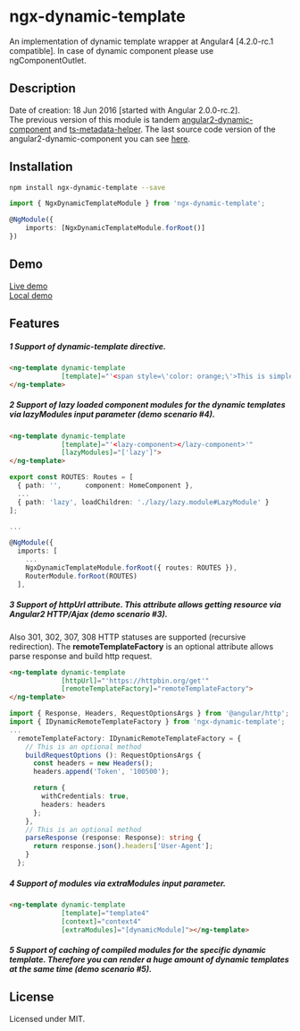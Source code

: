 # ngx-dynamic-template

An implementation of dynamic template wrapper at Angular4 [4.2.0-rc.1 compatible].
In case of dynamic component please use ngComponentOutlet.  

## Description

Date of creation: 18 Jun 2016 [started with Angular 2.0.0-rc.2].  
The previous version of this module is tandem [angular2-dynamic-component](https://www.npmjs.com/package/angular2-dynamic-component) and [ts-metadata-helper](https://www.npmjs.com/package/ts-metadata-helper). The last source code version of the angular2-dynamic-component you can see [here](https://github.com/apoterenko/ngx-dynamic-template/blob/858be91281634bcb06ec82dae40ee1f8eba56563/src/DynamicBase.ts).  

## Installation

```sh
npm install ngx-dynamic-template --save
```

```typescript
import { NgxDynamicTemplateModule } from 'ngx-dynamic-template';

@NgModule({
    imports: [NgxDynamicTemplateModule.forRoot()]
})
```

## Demo

[Live demo](https://apoterenko.github.io/ngx-dynamic-template)  
[Local demo](https://github.com/apoterenko/ngx-dynamic-template/tree/master/demo)  

## Features

##### **1** Support of **dynamic-template** directive.

```html
<ng-template dynamic-template
             [template]="'<span style=\'color: orange;\'>This is simple dynamic template</span>'">
</ng-template>
```

##### **2** Support of lazy loaded component modules for the dynamic templates via **lazyModules** input parameter (demo scenario #4).

```html
<ng-template dynamic-template
             [template]="'<lazy-component></lazy-component>'"
             [lazyModules]="['lazy']">
</ng-template>
```

```typescript
export const ROUTES: Routes = [
  { path: '',      component: HomeComponent },
  ...
  { path: 'lazy', loadChildren: './lazy/lazy.module#LazyModule' }
];

...

@NgModule({
  imports: [
    ...
    NgxDynamicTemplateModule.forRoot({ routes: ROUTES }),
    RouterModule.forRoot(ROUTES)
  ],
```

##### **3** Support of **httpUrl** attribute. This attribute allows getting resource via Angular2 HTTP/Ajax (demo scenario #3).

Also 301, 302, 307, 308 HTTP statuses are supported (recursive redirection). The **remoteTemplateFactory** is an optional attribute allows parse response and build http request.

```html
<ng-template dynamic-template
             [httpUrl]="'https://httpbin.org/get'"
             [remoteTemplateFactory]="remoteTemplateFactory">
</ng-template>
```

```typescript
import { Response, Headers, RequestOptionsArgs } from '@angular/http';
import { IDynamicRemoteTemplateFactory } from 'ngx-dynamic-template';
...
  remoteTemplateFactory: IDynamicRemoteTemplateFactory = {
    // This is an optional method
    buildRequestOptions (): RequestOptionsArgs {
      const headers = new Headers();
      headers.append('Token', '100500');

      return {
        withCredentials: true,
        headers: headers
      };
    },
    // This is an optional method
    parseResponse (response: Response): string {
      return response.json().headers['User-Agent'];
    }
  };
```

##### **4** Support of modules via **extraModules** input parameter.

```html
<ng-template dynamic-template
             [template]="template4"
             [context]="context4"
             [extraModules]="[dynamicModule]"></ng-template>
```

##### **5** Support of caching of compiled modules for the specific dynamic template. Therefore you can render a huge amount of dynamic templates at the same time (demo scenario #5).

## License

Licensed under MIT.